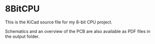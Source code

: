 # 8BitCPU

This is the KiCad source file for my 8-bit CPU project. 

Schematics and an overview of the PCB are also available as PDF files in the output folder.
